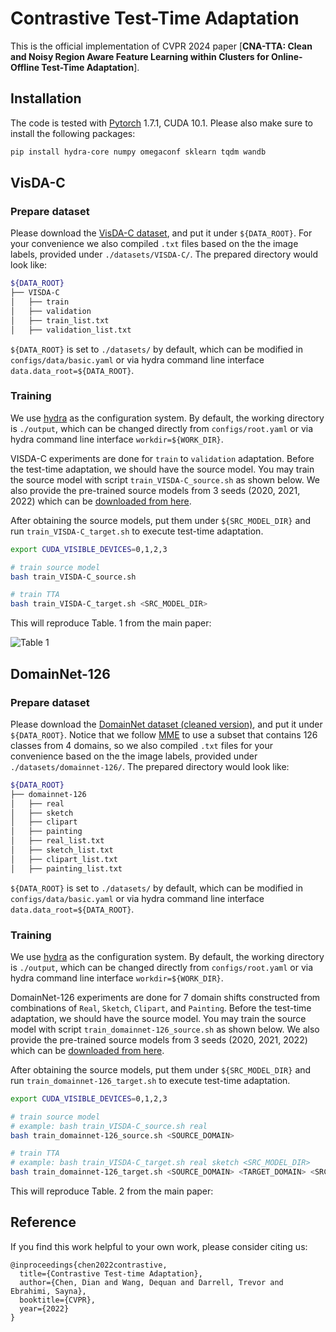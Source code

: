 # Contrastive Test-Time Adaptation

This is the official implementation of CVPR 2024 paper [**CNA-TTA: Clean and Noisy Region Aware Feature Learning within Clusters for Online-Offline Test-Time Adaptation**].

## Installation

The code is tested with [Pytorch](https://pytorch.org/get-started/locally/) 1.7.1, CUDA 10.1. Please also make sure to install the following packages:

```bash
pip install hydra-core numpy omegaconf sklearn tqdm wandb
```

## VisDA-C

### **Prepare dataset**

Please download the [VisDA-C dataset](https://github.com/VisionLearningGroup/taskcv-2017-public/tree/master/classification), and put it under `${DATA_ROOT}`. For your convenience we also compiled `.txt` files based on the the image labels, provided under `./datasets/VISDA-C/`. The prepared directory would look like:

```bash
${DATA_ROOT}
├── VISDA-C
│   ├── train
│   ├── validation
│   ├── train_list.txt
│   ├── validation_list.txt
```

`${DATA_ROOT}` is set to `./datasets/` by default, which can be modified in `configs/data/basic.yaml` or via hydra command line interface `data.data_root=${DATA_ROOT}`.

### **Training**
We use [hydra](https://github.com/facebookresearch/hydra) as the configuration system. By default, the working directory is `./output`, which can be changed directly from `configs/root.yaml` or via hydra command line interface `workdir=${WORK_DIR}`.

VISDA-C experiments are done for `train` to `validation` adaptation. Before the test-time adaptation, we should have the source model. You may train the source model with script `train_VISDA-C_source.sh` as shown below. We also provide the pre-trained source models from 3 seeds (2020, 2021, 2022) which can be [downloaded from here](https://drive.google.com/drive/folders/16vTNNzzAt4M1mmeLsOxSFDRzBogaNkJw?usp=sharing).

After obtaining the source models, put them under `${SRC_MODEL_DIR}` and run `train_VISDA-C_target.sh` to execute test-time adaptation.

```bash
export CUDA_VISIBLE_DEVICES=0,1,2,3

# train source model
bash train_VISDA-C_source.sh

# train TTA
bash train_VISDA-C_target.sh <SRC_MODEL_DIR>
```

This will reproduce Table. 1 from the main paper:

![Table 1](media/table_1.png)


## DomainNet-126

### **Prepare dataset**

Please download the [DomainNet dataset (cleaned version)](http://ai.bu.edu/M3SDA/), and put it under `${DATA_ROOT}`. Notice that we follow [MME](https://arxiv.org/abs/1904.06487) to use a subset that contains 126 classes from 4 domains, so we also compiled `.txt` files for your convenience based on the the image labels, provided under `./datasets/domainnet-126/`. The prepared directory would look like:

```bash
${DATA_ROOT}
├── domainnet-126
│   ├── real
│   ├── sketch
│   ├── clipart
│   ├── painting
│   ├── real_list.txt
│   ├── sketch_list.txt
│   ├── clipart_list.txt
│   ├── painting_list.txt
```

`${DATA_ROOT}` is set to `./datasets/` by default, which can be modified in `configs/data/basic.yaml` or via hydra command line interface `data.data_root=${DATA_ROOT}`.

### **Training**
We use [hydra](https://github.com/facebookresearch/hydra) as the configuration system. By default, the working directory is `./output`, which can be changed directly from `configs/root.yaml` or via hydra command line interface `workdir=${WORK_DIR}`.

DomainNet-126 experiments are done for 7 domain shifts constructed from combinations of `Real`, `Sketch`, `Clipart`, and `Painting`. Before the test-time adaptation, we should have the source model. You may train the source model with script `train_domainnet-126_source.sh` as shown below. We also provide the pre-trained source models from 3 seeds (2020, 2021, 2022) which can be [downloaded from here](https://drive.google.com/drive/folders/16vTNNzzAt4M1mmeLsOxSFDRzBogaNkJw?usp=sharing).

After obtaining the source models, put them under `${SRC_MODEL_DIR}` and run `train_domainnet-126_target.sh` to execute test-time adaptation.

```bash
export CUDA_VISIBLE_DEVICES=0,1,2,3

# train source model
# example: bash train_VISDA-C_source.sh real
bash train_domainnet-126_source.sh <SOURCE_DOMAIN>

# train TTA
# example: bash train_VISDA-C_target.sh real sketch <SRC_MODEL_DIR>
bash train_domainnet-126_target.sh <SOURCE_DOMAIN> <TARGET_DOMAIN> <SRC_MODEL_DIR>
```

This will reproduce Table. 2 from the main paper:

## Reference

If you find this work helpful to your own work, please consider citing us:
```
@inproceedings{chen2022contrastive,
  title={Contrastive Test-time Adaptation},
  author={Chen, Dian and Wang, Dequan and Darrell, Trevor and Ebrahimi, Sayna},
  booktitle={CVPR},
  year={2022}
}
```